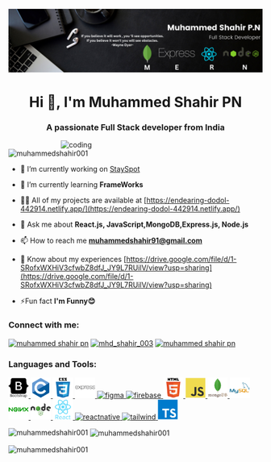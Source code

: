 ![logo](https://github.com/Muhammedshahir001/Muhammedshahir001/blob/main/Muhammed%20Shahir%20P.N..png?raw=true)
<h1 align="center">Hi 👋, I'm Muhammed Shahir PN</h1>
<h3 align="center">A passionate Full Stack developer from India</h3>

<img align="right" alt="coding" width="400" src="https://user-images.githubusercontent.com/55389276/140866485-8fb1c876-9a8f-4d6a-98dc-08c4981eaf70.gif">

<p align="left"> <img src="https://komarev.com/ghpvc/?username=muhammedshahir001&label=Profile%20views&color=0e75b6&style=flat" alt="muhammedshahir001" /> </p>

- 🔭 I’m currently working on [StaySpot](Ongoing)

- 🌱 I’m currently learning **FrameWorks**

- 👨‍💻 All of my projects are available at [https://endearing-dodol-442914.netlify.app/](https://endearing-dodol-442914.netlify.app/)

- 💬 Ask me about **React.js, JavaScript,MongoDB,Express.js, Node.js**

- 📫 How to reach me **muhammedshahir91@gmail.com**

- 📄 Know about my experiences [https://drive.google.com/file/d/1-SRofxWXHiV3cfwbZ8dfJ_JY9L7RUilV/view?usp=sharing](https://drive.google.com/file/d/1-SRofxWXHiV3cfwbZ8dfJ_JY9L7RUilV/view?usp=sharing)

- ⚡Fun fact **I'm Funny😊**

<h3 align="left">Connect with me:</h3>
<p align="left">
<a href="https://linkedin.com/in/muhammed shahir pn" target="blank"><img align="center" src="https://raw.githubusercontent.com/rahuldkjain/github-profile-readme-generator/master/src/images/icons/Social/linked-in-alt.svg" alt="muhammed shahir pn" height="30" width="40" /></a>
<a href="https://instagram.com/mhd_shahir_003" target="blank"><img align="center" src="https://raw.githubusercontent.com/rahuldkjain/github-profile-readme-generator/master/src/images/icons/Social/instagram.svg" alt="mhd_shahir_003" height="30" width="40" /></a>
<a href="https://www.leetcode.com/muhammed shahir pn" target="blank"><img align="center" src="https://raw.githubusercontent.com/rahuldkjain/github-profile-readme-generator/master/src/images/icons/Social/leet-code.svg" alt="muhammed shahir pn" height="30" width="40" /></a>
</p>

<h3 align="left">Languages and Tools:</h3>
<p align="left"> <a href="https://getbootstrap.com" target="_blank" rel="noreferrer"> <img src="https://raw.githubusercontent.com/devicons/devicon/master/icons/bootstrap/bootstrap-plain-wordmark.svg" alt="bootstrap" width="40" height="40"/> </a> <a href="https://www.cprogramming.com/" target="_blank" rel="noreferrer"> <img src="https://raw.githubusercontent.com/devicons/devicon/master/icons/c/c-original.svg" alt="c" width="40" height="40"/> </a> <a href="https://www.w3schools.com/css/" target="_blank" rel="noreferrer"> <img src="https://raw.githubusercontent.com/devicons/devicon/master/icons/css3/css3-original-wordmark.svg" alt="css3" width="40" height="40"/> </a> <a href="https://expressjs.com" target="_blank" rel="noreferrer"> <img src="https://raw.githubusercontent.com/devicons/devicon/master/icons/express/express-original-wordmark.svg" alt="express" width="40" height="40"/> </a> <a href="https://www.figma.com/" target="_blank" rel="noreferrer"> <img src="https://www.vectorlogo.zone/logos/figma/figma-icon.svg" alt="figma" width="40" height="40"/> </a> <a href="https://firebase.google.com/" target="_blank" rel="noreferrer"> <img src="https://www.vectorlogo.zone/logos/firebase/firebase-icon.svg" alt="firebase" width="40" height="40"/> </a> <a href="https://www.w3.org/html/" target="_blank" rel="noreferrer"> <img src="https://raw.githubusercontent.com/devicons/devicon/master/icons/html5/html5-original-wordmark.svg" alt="html5" width="40" height="40"/> </a> <a href="https://developer.mozilla.org/en-US/docs/Web/JavaScript" target="_blank" rel="noreferrer"> <img src="https://raw.githubusercontent.com/devicons/devicon/master/icons/javascript/javascript-original.svg" alt="javascript" width="40" height="40"/> </a> <a href="https://www.mongodb.com/" target="_blank" rel="noreferrer"> <img src="https://raw.githubusercontent.com/devicons/devicon/master/icons/mongodb/mongodb-original-wordmark.svg" alt="mongodb" width="40" height="40"/> </a> <a href="https://www.mysql.com/" target="_blank" rel="noreferrer"> <img src="https://raw.githubusercontent.com/devicons/devicon/master/icons/mysql/mysql-original-wordmark.svg" alt="mysql" width="40" height="40"/> </a> <a href="https://www.nginx.com" target="_blank" rel="noreferrer"> <img src="https://raw.githubusercontent.com/devicons/devicon/master/icons/nginx/nginx-original.svg" alt="nginx" width="40" height="40"/> </a> <a href="https://nodejs.org" target="_blank" rel="noreferrer"> <img src="https://raw.githubusercontent.com/devicons/devicon/master/icons/nodejs/nodejs-original-wordmark.svg" alt="nodejs" width="40" height="40"/> </a> <a href="https://reactjs.org/" target="_blank" rel="noreferrer"> <img src="https://raw.githubusercontent.com/devicons/devicon/master/icons/react/react-original-wordmark.svg" alt="react" width="40" height="40"/> </a> <a href="https://reactnative.dev/" target="_blank" rel="noreferrer"> <img src="https://reactnative.dev/img/header_logo.svg" alt="reactnative" width="40" height="40"/> </a> <a href="https://tailwindcss.com/" target="_blank" rel="noreferrer"> <img src="https://www.vectorlogo.zone/logos/tailwindcss/tailwindcss-icon.svg" alt="tailwind" width="40" height="40"/> </a> <a href="https://www.typescriptlang.org/" target="_blank" rel="noreferrer"> <img src="https://raw.githubusercontent.com/devicons/devicon/master/icons/typescript/typescript-original.svg" alt="typescript" width="40" height="40"/> </a> </p>

<p><img align="left" src="https://github-readme-stats.vercel.app/api/top-langs?username=muhammedshahir001&show_icons=true&locale=en&layout=compact" alt="muhammedshahir001" /></p>

<p>&nbsp;<img align="center" src="https://github-readme-stats.vercel.app/api?username=muhammedshahir001&show_icons=true&locale=en" alt="muhammedshahir001" /></p>

<p><img align="center" src="https://github-readme-streak-stats.herokuapp.com/?user=muhammedshahir001&" alt="muhammedshahir001" /></p>
